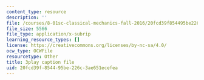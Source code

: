 ```yaml
---
content_type: resource
description: ''
file: /courses/8-01sc-classical-mechanics-fall-2016/20fcd39f854495be226c3ae651ecefea_uRUAnKCyyig.srt
file_size: 5566
file_type: application/x-subrip
learning_resource_types: []
license: https://creativecommons.org/licenses/by-nc-sa/4.0/
ocw_type: OCWFile
resourcetype: Other
title: 3play caption file
uid: 20fcd39f-8544-95be-226c-3ae651ecefea
---
```

